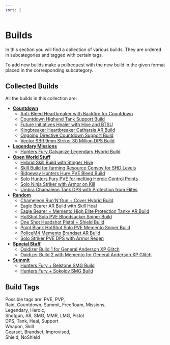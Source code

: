 ```yaml
---
sort: 2
---
```

# Builds
In this section you will find a collection of various builds.
They are ordered in subcategories and tagged with certain tags.

To add new builds make a pullrequest with the new build in the given format placed in the corresponding subcategory.

## Collected Builds
All the builds in this collection are:
- [**Countdown**](Countdown/index.md)
  - [Anti-Bleed Heartbreaker with Backfire for Countdown](Countdown/Backfire-Heartbreaker-Anti-Bleed-Countdown-Build.md)
  - [Countdown Highend Tank Support Build](Countdown/Countdown-Highend-Tank-Support-Build.md)
  - [Future Initiatives Healer with Hive and BTSU](Countdown/Future-Initiative-Hive-Healer.md)
  - [Kingbreaker Heartbreaker Catharsis AR Build](Countdown/Kingbreaker-Heartbreaker-Catharsis.md)
  - [Ongoing Directive Countdown Support Build](Countdown/Ongoing-Directive-Countdown-Support-Build.md)
  - [Vector SBR 9mm Striker 30 Million DPS Build](Countdown/Vector-Striker-30Mill-DPS.md)
- [**Legendary Missions**](Legendary%20Missions/index.md)
  - [Hunters Fury Galvanize Legendary Hybrid Build](Legendary%20Missions/HuntersFury-Galvanize-Legendary-Hybrid-Build.md)
- [**Open World Stuff**](Open%20World%20Stuff/index.md)
  - [Hybrid Skill Build with Stinger Hive](Open%20World%20Stuff/Hybrid-Skill-Stinger-Hive-Build.md)
  - [Skill Build for farming Resource Convoy for SHD Levels](Open%20World%20Stuff/Resource-Convoy-SHD-Level-Skill-Build.md)
  - [Ridgeway Hunters Hury PVE Bleed Build](Open%20World%20Stuff/Ridgeway-Hunters-Hury-PVE-Bleed-Build.md)
  - [Solo Hunters Fury PVE for melting Heroic Control Points](Open%20World%20Stuff/Solo-Hunters-Fury-PVE-Control-Points.md)
  - [Solo Ninja Striker with Armor on Kill](Open%20World%20Stuff/Solo-Ninja-Striker-PVE-AoK.md)
  - [Umbra Chamaleon Tank DPS with Protection from Elites](Open%20World%20Stuff/Umbra-Chameleon-PFE-Tank-DPS.md)
- [**Random**](Random/index.md)
  - [Chameleon Run'N'Gun + Cover Hybrid Build](Random/Chameleon-AR-RunNGun-Cover-Hybrid-Build.md)
  - [Eagle Bearer AR Build with Skill Heal](Random/Eagle-Bearer-AR-Build-with-Skill-Heal.md)
  - [Eagle Bearer + Memento High Elite Protection Tanky AR Build](Random/Eagle-Bearer-Memento-High-Elite-Protection-Tanky-AR.md)
  - [HotShot Solo PVE Bloodsucker Sniper Build](Random/HotShot-Solo-PVE-Bloodsucker-Sniper.md)
  - [One Shot Headshot Pistol + Shield Build](Random/One-Shot-Headshot-Pistol-Shield-Build.md)
  - [Point Blank HotShot Solo PVE Memento Sniper Build](Random/Point-Blank-HotShot-Solo-PVE-Memento-Sniper.md)
  - [PoliceM4 Memento Brandset AR Build](Random/Police-M4-Memento-Brandset.md)
  - [Solo Striker PVE DPS with Armor Regen](Random/Solo-Striker-PVE-DPS-Armor-Regen.md)
- [**Special Stuff**](Special%20Stuff/index.md)
  - [Oxidizer Build 1 for General Anderson XP Glitch](Special%20Stuff/Oxidizer-Build-1-General-Anderson-XP-Glitch.md)
  - [Oxidizer Build 2 with Memento for General Anderson XP Glitch](Special%20Stuff/Oxidizer-Build-2-Memento-General-Anderson-XP-Glitch.md)
- [**Summit**](Summit/index.md)
  - [Hunters Fury + Belstone SMG Build](Summit/HuntersFury-SMG-Belstone.md)
  - [Hunters Fury + Sokolov SMG Build](Summit/HuntersFury-SMG-Sokolov.md)

## Build Tags
Possible tags are:
PVE, PVP,  
Raid, Countdown, Summit, FreeRoam, Missions,  
Legendary, Heroic,  
Shotgun, AR, SMG, MMR, LMG, Pistol  
DPS, Tank, Heal, Support  
Weapon, Skill  
Gearset, Brandset, Improvised,  
Shield, NoShield

